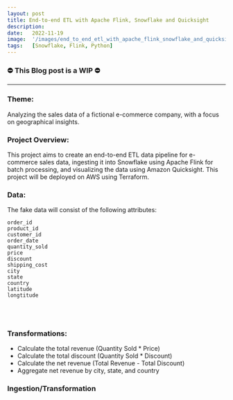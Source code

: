 ```yaml
---
layout: post
title: End-to-end ETL with Apache Flink, Snowflake and Quicksight
description:
date:   2022-11-19
image:  '/images/end_to_end_etl_with_apache_flink_snowflake_and_quicksight.jpg'
tags:   [Snowflake, Flink, Python]
---
```


### ⛔ This Blog post is a WIP  ⛔

---

### Theme: 

Analyzing the sales data of a fictional e-commerce company, with a focus on geographical insights.

### Project Overview:

This project aims to create an end-to-end ETL data pipeline for e-commerce sales data, ingesting it into Snowflake using Apache Flink for batch processing, and visualizing the data using Amazon Quicksight. This project will be deployed on AWS using Terraform.

### Data: 

The fake data will consist of the following attributes:

```
order_id
product_id
customer_id
order_date
quantity_sold
price
discount
shipping_cost
city
state
country
latitude
longtitude
```
<br><br/>
### Transformations:

* Calculate the total revenue (Quantity Sold * Price)
* Calculate the total discount (Quantity Sold * Discount)
* Calculate the net revenue (Total Revenue - Total Discount)
* Aggregate net revenue by city, state, and country

### Ingestion/Transformation